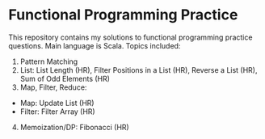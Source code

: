 # Functional Programming Practice
This repository contains my solutions to functional programming practice questions. Main language is Scala. Topics included:
1. Pattern Matching
2. List: List Length (HR), Filter Positions in a List (HR), Reverse a List (HR), Sum of Odd Elements (HR)
3. Map, Filter, Reduce:
* Map: Update List (HR)
* Filter: Filter Array (HR)
4. Memoization/DP: Fibonacci (HR)
